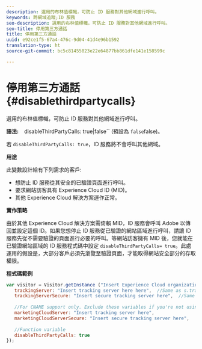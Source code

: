```yaml
---
description: 選用的布林值標幟，可防止 ID 服務對其他網域進行呼叫。
keywords: 跨網域追蹤;ID 服務
seo-description: 選用的布林值標幟，可防止 ID 服務對其他網域進行呼叫。
seo-title: 停用第三方通話
title: 停用第三方通話
uuid: e92ce1f5-67a4-476c-9d04-41d4e96b1592
translation-type: ht
source-git-commit: bc5c81455023e22e64877bb861dfe141e158599c

---
```



# 停用第三方通話{#disablethirdpartycalls}

選用的布林值標幟，可防止 ID 服務對其他網域進行呼叫。

**語法:** ` ` disableThirdPartyCalls: true|false`` (預設為 `false`false)。

若 `disableThirdPartyCalls: true`，ID 服務將不會呼叫其他網域。

**用途**

此變數設計給有下列需求的客戶:

* 想防止 ID 服務從其安全的已驗證頁面進行呼叫。
* 要求網站訪客具有 Experience Cloud ID (MID)。
* 其他 Experience Cloud 解決方案運作正常。

**實作策略**

由於其他 Experience Cloud 解決方案需倚賴 MID，ID 服務會呼叫 Adobe 以傳回並設定這個 ID。如果您想停止 ID 服務從已驗證的網站區域進行呼叫，請讓 ID 服務先從不需要驗證的頁面進行必要的呼叫。等網站訪客擁有 MID 後，您就能在已驗證網站區域的 ID 服務程式碼中設定 `disableThirdPartyCalls= true`。此處運用的假設是，大部分客戶必須先瀏覽至驗證頁面，才能取得網站安全部分的存取權限。

**程式碼範例**

```js
var visitor = Visitor.getInstance ("Insert Experience Cloud organization ID here",{ 
   trackingServer: "Insert tracking server here here",  //Same as s.trackingServer 
   trackingServerSecure: "Insert secure tracking server here",  //Same as s.trackingServerSecure 
 
   //For CNAME support only. Exclude these variables if you're not using CNAME 
   marketingCloudServer: "Insert tracking server here", 
   marketingCloudServerSecure: "Insert secure tracking server here", 
 
   //Function variable 
   disableThirdPartyCalls: true 
}); 
```

